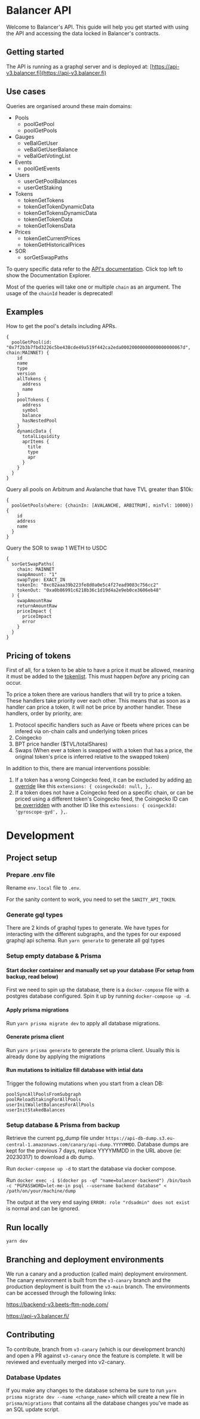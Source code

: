 # Balancer API

Welcome to Balancer's API. This guide will help you get started with using the API and accessing the data locked in Balancer's contracts.

## Getting started

The API is running as a graphql server and is deployed at: [https://api-v3.balancer.fi](https://api-v3.balancer.fi)

## Use cases

Queries are organised around these main domains:

-   Pools
    -   poolGetPool
    -   poolGetPools
-   Gauges
    -   veBalGetUser
    -   veBalGetUserBalance
    -   veBalGetVotingList
-   Events
    -   poolGetEvents
-   Users
    -   userGetPoolBalances
    -   userGetStaking
-   Tokens
    -   tokenGetTokens
    -   tokenGetTokenDynamicData
    -   tokenGetTokensDynamicData
    -   tokenGetTokenData
    -   tokenGetTokensData
-   Prices
    -   tokenGetCurrentPrices
    -   tokenGetHistoricalPrices
-   SOR
    -   sorGetSwapPaths

To query specific data refer to the [API's documentation](https://api-v3.balancer.fi/). Click top left to show the Documentation Explorer.

Most of the queries will take one or multiple `chain` as an argument. The usage of the `chainId` header is deprecated!

## Examples

How to get the pool's details including APRs.

```
{
  poolGetPool(id: "0x7f2b3b7fbd3226c5be438cde49a519f442ca2eda00020000000000000000067d", chain:MAINNET) {
    id
    name
    type
    version
    allTokens {
      address
      name
    }
    poolTokens {
      address
      symbol
      balance
      hasNestedPool
    }
    dynamicData {
      totalLiquidity
      aprItems {
        title
        type
        apr
      }
    }
  }
}
```

Query all pools on Arbitrum and Avalanche that have TVL greater than $10k:

```
{
  poolGetPools(where: {chainIn: [AVALANCHE, ARBITRUM], minTvl: 10000}) {
    id
    address
    name
  }
}
```

Query the SOR to swap 1 WETH to USDC

```
{
  sorGetSwapPaths(
    chain: MAINNET
    swapAmount: "1"
    swapType: EXACT_IN
    tokenIn: "0xc02aaa39b223fe8d0a0e5c4f27ead9083c756cc2"
    tokenOut: "0xa0b86991c6218b36c1d19d4a2e9eb0ce3606eb48"
  ) {
    swapAmountRaw
    returnAmountRaw
    priceImpact {
      priceImpact
      error
    }
  }
}
```

## Pricing of tokens

First of all, for a token to be able to have a price it must be allowed, meaning it must be added to the [tokenlist](https://github.com/balancer/tokenlists). This must happen _before_ any pricing can occur.

To price a token there are various handlers that will try to price a token. These handlers take priority over each other. This means that as soon
as a handler can price a token, it will not be price by another handler. These handlers, order by priority, are:

1. Protocol specific handlers such as Aave or fbeets where prices can be infered via on-chain calls and underlying token prices
2. Coingecko
3. BPT price handler ($TVL/totalShares)
4. Swaps (When ever a token is swapped with a token that has a price, the original token's price is inferred relative to the swapped token)

In addition to this, there are manual interventions possible:

1. If a token has a wrong Coingecko feed, it can be excluded by adding [an override](https://github.com/balancer/tokenlists/blob/main/src/tokenlists/balancer/overwrites.ts#L406) like this `extensions: { coingeckoId: null, },`.
2. If a token does not have a Coingecko feed on a specific chain, or can be priced using a different token's Coingecko feed, the Coingecko ID can [be overridden](https://github.com/balancer/tokenlists/blob/main/src/tokenlists/balancer/overwrites.ts#L393) with another ID like this `extensions: { coingeckId: 'gyroscope-gyd', },`.

# Development

## Project setup

### Prepare .env file

Rename `env.local` file to `.env`.

For the sanity content to work, you need to set
the `SANITY_API_TOKEN`.

### Generate gql types

There are 2 kinds of graphql types to generate. We have types for interacting with the different subgraphs, and the types
for our exposed graphql api schema.
Run `yarn generate` to generate all gql types

### Setup empty database & Prisma

#### Start docker container and manually set up your database (For setup from backup, read below)

First we need to spin up the database, there is a `docker-compose` file with a postgres
database configured. Spin it up by running `docker-compose up -d`.

#### Apply prisma migrations

Run `yarn prisma migrate dev` to apply all database migrations.

#### Generate prisma client

Run `yarn prisma generate` to generate the prisma client. Usually this is already
done by applying the migrations

#### Run mutations to initialize fill database with intial data

Trigger the following mutations when you start from a clean DB:

```
poolSyncAllPoolsFromSubgraph
poolReloadStakingForAllPools
userInitWalletBalancesForAllPools
userInitStakedBalances
```

### Setup database & Prisma from backup

Retrieve the current pg_dump file under `https://api-db-dump.s3.eu-central-1.amazonaws.com/canary/api-dump.YYYYMMDD`.
Database dumps are kept for the previous 7 days, replace YYYYMMDD in the URL above (ie: 20230317) to download a db dump.

Run `docker-compose up -d` to start the database via docker compose.

Run `docker exec -i $(docker ps -qf "name=balancer-backend") /bin/bash -c "PGPASSWORD=let-me-in psql --username backend database" < /path/on/your/machine/dump`

The output at the very end saying `ERROR: role "rdsadmin" does not exist` is normal and can be ignored.

## Run locally

`yarn dev`

## Branching and deployment environments

We run a canary and a production (called main) deployment environment.
The canary environment is built from the `v3-canary` branch and the production deployment
is built from the `v3-main` branch. The environments can be accessed through the following links:

https://backend-v3.beets-ftm-node.com/

https://api-v3.balancer.fi/

## Contributing

To contribute, branch from `v3-canary` (which is our development branch) and open a PR against `v3-canary` once the feature is complete. It will be reviewed and eventually merged into v2-canary.

### Database Updates

If you make any changes to the database schema be sure to run `yarn prisma migrate dev --name <change_name>` which will create a new file in `prisma/migrations` that contains all the database changes you've made as an SQL update script.

